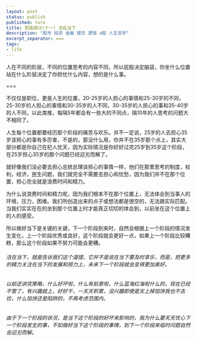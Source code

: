 ```yaml
---
layout: post
status: publish
published: ture
title: 思路探讨(十一) 活在当下
description: "股市 投资 金融 理念 逻辑 a股 人生哲学"
excerpt_separator: ===
tags:
- life
---
```


人在不同的阶层，不同的位置思考的内容不同，所以屁股决定脑袋，你坐什么位置站在什么阶层决定了你担忧什么内容，想的是什么事。

===

不仅仅是职位，更是人生的位置，20-25岁的人担心的事情和25-30岁的不同，25-30岁的人担心的事情和30-35岁的人不同，30-35岁的人担心的事和35-40岁的人不同，以此类推，每隔5年都会有一些大的不同点，隔10年的人思考的问题大不相同了。

人生每个位置都要经历那个阶段的痛苦与欢乐。并不一定说，25岁的人去担心35岁该担心的事有多厉害，不是的，那没什么用，你并不在35岁那个点上，其实大部分都是你自己在杞人忧天，因为实际情况是你好好过完25岁到35岁这个阶段，在25岁担心35岁的那个问题已经迎刃而解了。

就好像我们没必要去担心总统总理该担心的事情一样，他们在那里思考的制度，权利，经济，民生问题，我们就完全不需要去担心和忧愁，因为我们并不在那个位置，担心完全就是浪费时间和精力。

为什么说浪费时间和精力呢，因为我们根本不在那个位置上，无法体会到当事人的环境，压力，困难。我们所创造出来的点子或想法都是很空的，无法跟实际匹配。当我们实实在在的坐到那个位置上时才能真正切切的体会到，以前坐在这个位置上的人的感受。

所以做好当下是关键的关键，下一个阶段到来时，自然会根据上一个阶段的情况发生变化，上一个阶段优秀或良好，这个阶段就会更好一点，如果上一个阶段比较糟糕，那么这个阶段如果不努力可能会更糟。

###### 活在当下，就是告诉我们这个道理，它并不是说在当下要及时享乐，而是，把更多的精力关注在当下的发展和努力上，未来下一个阶段就会变得更加美好。

###### 以前还讲究策略，什么好坏啦，什么有前景啦，什么蓝海红海啦什么的，现在已经不管了，有兴趣就上，好好干，一天天积累，没兴趣即使是天上掉馅饼我也不去捡，什么馅饼还是陷阱的，不再考虑范围内。

###### 由于下一个阶段的状况，是当下这个阶段的好坏来影响的，我为什么要天天忧心下一个阶段发生的事，不如做好当下这个阶段的事情，到下一个阶段来临时问题自然会迎刃而解。
